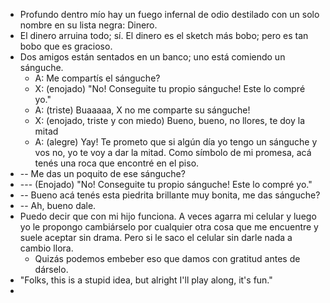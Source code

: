 - Profundo dentro mío hay un fuego infernal de odio destilado con un solo nombre en su lista negra: Dinero.
- El dinero arruina todo; sí. El dinero es el sketch más bobo; pero es tan bobo que es gracioso.
- Dos amigos están sentados en un banco; uno está comiendo un sánguche.
	- A: Me compartís el sánguche?
	- X: (enojado) "No! Conseguite tu propio sánguche! Este lo compré yo."
	- A: (triste) Buaaaaa, X no me comparte su sánguche!
	- X: (enojado, triste y con miedo) Bueno, bueno, no llores, te doy la mitad
	- A: (alegre) Yay! Te prometo que si algún día yo tengo un sánguche y vos no, yo te voy a dar la mitad. Como símbolo de mi promesa, acá tenés una roca que encontré en el piso.
- -- Me das un poquito de ese sánguche?
- --- (Enojado) "No! Conseguite tu propio sánguche! Este lo compré yo."
- -- Bueno acá tenés esta piedrita brillante muy bonita, me das sánguche?
- -- Ah, bueno dale.
- Puedo decir que con mi hijo funciona. A veces agarra mi celular y luego yo le propongo cambiárselo por cualquier otra cosa que me encuentre y suele aceptar sin drama. Pero si le saco el celular sin darle nada a cambio llora.
	- Quizás podemos embeber eso que damos con gratitud antes de dárselo.
- "Folks, this is a stupid idea, but alright I'll play along, it's fun."
-